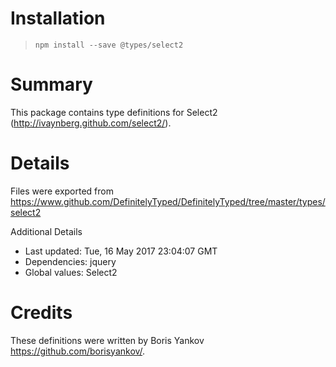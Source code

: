 # Installation
> `npm install --save @types/select2`

# Summary
This package contains type definitions for Select2 (http://ivaynberg.github.com/select2/).

# Details
Files were exported from https://www.github.com/DefinitelyTyped/DefinitelyTyped/tree/master/types/select2

Additional Details
 * Last updated: Tue, 16 May 2017 23:04:07 GMT
 * Dependencies: jquery
 * Global values: Select2

# Credits
These definitions were written by Boris Yankov <https://github.com/borisyankov/>.
